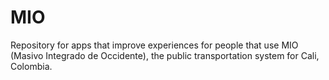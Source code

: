 MIO
===

Repository for apps that improve experiences for people that use MIO (Masivo Integrado de Occidente), the public transportation system for Cali, Colombia.